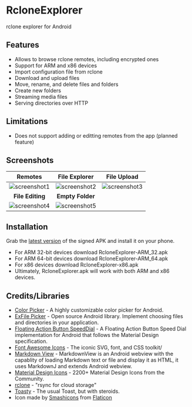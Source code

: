 # RcloneExplorer
rclone explorer for Android

Features
--------
- Allows to browse rclone remotes, including encrypted ones
- Support for ARM and x86 devices
- Import configuration file from rclone
- Download and upload files
- Move, rename, and delete files and folders
- Create new folders
- Streaming media files
- Serving directories over HTTP

Limitations
------------
- Does not support adding or editting remotes from the app (planned feature)

Screenshots
-----------

Remotes|File Explorer|File Upload
:-----:|:-----------:|:----------:
![screenshot1](https://github.com/kaczmarkiewiczp/rcloneExplorer/blob/master/screenshots/screenshot_1.png?raw=true)|![screenshot2](https://github.com/kaczmarkiewiczp/rcloneExplorer/blob/master/screenshots/screenshot_2.png?raw=true)|![screenshot3](https://github.com/kaczmarkiewiczp/rcloneExplorer/blob/master/screenshots/screenshot_3.png?raw=true)
**File Editing**|**Empty Folder**|
![screenshot4](https://github.com/kaczmarkiewiczp/rcloneExplorer/blob/master/screenshots/screenshot_4.png?raw=true)|![screenshot5](https://github.com/kaczmarkiewiczp/rcloneExplorer/blob/master/screenshots/screenshot_5.png?raw=true)

Installation
------------
Grab the [latest version](https://github.com/kaczmarkiewiczp/rcloneExplorer/releases/latest) of the signed APK and install it on your phone.

- For ARM 32-bit devices download RcloneExplorer-ARM_32.apk
- For ARM 64-bit devices download RcloneExplorer-ARM_64.apk
- For x86 devices download RcloneExplorer-x86.apk
- Ultimately, RcloneExplorer.apk will work with both ARM and x86 devices.

Credits/Libraries
-----------------
- [Color Picker](https://github.com/jaredrummler/ColorPicker) - A highly customizable color picker for Android.
- [ExFile Picker](https://github.com/bartwell/ExFilePicker) - Open source Android library. Implement choosing files and directories in your application.
- [Floating Action Button SpeedDial](https://github.com/leinardi/FloatingActionButtonSpeedDial) - A Floating Action Button Speed Dial implementation for Android that follows the Material Design specification.
- [Font Awesome Icons](https://fontawesome.com/) - The iconic SVG, font, and CSS toolkit/
- [Markdown View](https://github.com/falnatsheh/MarkdownView) - MarkdownView is an Android webview with the capablity of loading Markdown text or file and display it as HTML, it uses MarkdownJ and extends Android webview.
- [Material Design Icons](https://github.com/Templarian/MaterialDesign) - 2200+ Material Design Icons from the Community.
- [rclone](https://github.com/ncw/rclone) - "rsync for cloud storage"
- [Toasty](https://github.com/GrenderG/Toasty) - The usual Toast, but with steroids.
- Icon made by [Smashicons](https://www.flaticon.com/authors/smashicons) from [Flaticon](https://www.flaticon.com)
